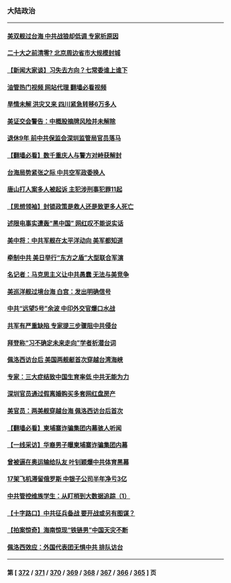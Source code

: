 ### 大陆政治
---
#### [美双舰过台海 中共战狼却低调 专家析原因](../../pages/ncid277/n13813189.md?08300045) 
#### [二十大之前清零? 北京周边省市大规模封城](../../pages/ncid277/n13813098.md?08300045) 
#### [【新闻大家谈】习失去方向？七常委谁上谁下](../../pages/ncid277/n13813143.md?08300045) 
#### [油管热门视频 网站代理 翻墙必看视频](http://209.222.30.114:81/youtube.html?08300045)
#### [旱情未解 洪灾又来 四川紧急转移6万多人](../../pages/ncid277/n13812986.md?08300045) 
#### [美证交会警告：中概股摘牌风险并未解除](../../pages/ncid277/n13812841.md?08300045) 
#### [退休9年 前中共保监会深圳监管局官员落马](../../pages/ncid277/n13812862.md?08300045) 
#### [【翻墙必看】数千重庆人与警方对峙获解封](../../pages/ncid277/n13812811.md?08300045) 
#### [台海局势紧张之际 中共空军政委换人](../../pages/ncid277/n13812782.md?08300045) 
#### [唐山打人案多人被起诉 主犯涉刑事犯罪11起](../../pages/ncid277/n13812707.md?08300045) 
#### [【思想领袖】封锁政策是救人还是致更多人死亡](../../pages/ncid277/n13795605.md?08300045) 
#### [述限电事实遭轰“黑中国” 网红叹不能说实话](../../pages/ncid277/n13812352.md?08300045) 
#### [美中将：中共军舰在太平洋动向 美军都知道](../../pages/ncid277/n13811675.md?08300045) 
#### [牵制中共 美日举行“东方之盾”大型联合军演](../../pages/ncid277/n13812336.md?08300045) 
#### [名记者：马克思主义让中共愚蠢 无法与美竞争](../../pages/ncid277/n13811005.md?08300045) 
#### [美巡洋舰过境台海 白宫：发出明确信号](../../pages/ncid277/n13812312.md?08300045) 
#### [中共“远望5号”余波 中印外交官爆口水战](../../pages/ncid277/n13812283.md?08300045) 
#### [共军有严重缺陷 专家提三步骤阻中共侵台](../../pages/ncid277/n13811064.md?08300045) 
#### [拜登称“习不确定未来走向”学者析潜台词](../../pages/ncid277/n13812117.md?08300045) 
#### [佩洛西访台后 美国两舰艇首次穿越台湾海峡](../../pages/ncid277/n13812095.md?08300045) 
#### [专家：三大症结致中国生育率低 中共无能为力](../../pages/ncid277/n13812063.md?08300045) 
#### [深圳官员通过假离婚购买多套网红盘房产](../../pages/ncid277/n13812027.md?08300045) 
#### [美官员：两美舰穿越台海 佩洛西访台后首次](../../pages/ncid277/n13812003.md?08300045) 
#### [【翻墙必看】柬埔寨诈骗集团内幕骇人听闻](../../pages/ncid277/n13811895.md?08300045) 
#### [【一线采访】华裔男子曝柬埔寨诈骗集团内幕](../../pages/ncid277/n13810522.md?08300045) 
#### [曾被逼在奥运输给队友 叶钊颖爆中共体育黑幕](../../pages/ncid277/n13811680.md?08300045) 
#### [17架飞机滞留俄罗斯 中银子公司半年净亏3亿](../../pages/ncid277/n13811676.md?08300045) 
#### [中共管控维族学生：从盯梢到大数据追踪（1）](../../pages/ncid277/n13811638.md?08300045) 
#### [【十字路口】中共征兵备战 要开战或另有图谋？](../../pages/ncid277/n13811649.md?08300045) 
#### [【拍案惊奇】海南惊现“铁链男”中国天灾不断](../../pages/ncid277/n13810847.md?08300045) 
#### [佩洛西效应：外国代表团无惧中共 排队访台](../../pages/ncid277/n13811609.md?08300045) 

---
#### 第 [ [372](./372.md?08300045) / [371](./371.md?08300045) / [370](./370.md?08300045) / [369](./369.md?08300045) / [368](./368.md?08300045) / [367](./367.md?08300045) / [366](./366.md?08300045) / [365](./365.md?08300045) ] 页
